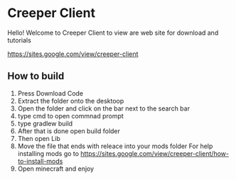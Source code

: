 # Creeper Client
Hello! Welcome to Creeper Client to view are web site for download and tutorials


https://sites.google.com/view/creeper-client

## How to build

1. Press Download Code
2. Extract the folder onto the desktoop
3. Open the folder and click on the bar next to the search bar
4. type cmd to open commnad prompt
5. type gradlew build
6. After that is done open build folder
7. Then open Lib
8. Move the file that ends with releace into your mods folder
   For help installing mods go to https://sites.google.com/view/creeper-client/how-to-install-mods
9. Open minecraft and enjoy
